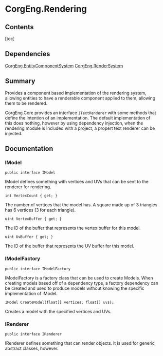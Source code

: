 # CorgEng.Rendering

## Contents

[toc]

## Dependencies

[CorgEng.EntityComponentSystem](https://hackmd.io/UBpdUuDuRXaOBRYwGO40Jw)
[CorgEng.RenderSystem](https://hackmd.io/aZsJGr7gSM2d6f01AmRcKA)

## Summary

Provides a component based implementation of the rendering system, allowing entities to have a renderable component applied to them, allowing them to be rendered.

CorgEng.Core provides an interface `ITextRenderer` with some methods that define the intention of an implementation. The default implementation of this does nothing, however by using dependency injection, when the rendering module is included with a project, a propert text renderer can be injected.

## Documentation

### IModel

```csharp=
public interface IModel
```

IModel defines something with vertices and UVs that can be sent to the renderer for rendering.

```csharp=
int VertexCount { get; }
```

The number of vertices that the model has. A square made up of 3 triangles has 6 vertices (3 for each triangle).

```csharp=
uint VertexBuffer { get; }
```

The ID of the buffer that represents the vertex buffer for this model.

```csharp=
uint UvBuffer { get; }
```

The ID of the buffer that represents the UV buffer for this model.

### IModelFactory

```csharp=
public interface IModelFactory
```

IModelFactory is a factory class that can be used to create Models. When creating models based off of a dependency type, a factory dependency can be created and used to produce models without knowing the specific implementation of IModel.

```csharp=
IModel CreateModel(float[] vertices, float[] uvs);
```

Creates a model with the specified vertices and UVs.

### IRenderer

```csharp=
public interface IRenderer
```

IRenderer defines something that can render objects. It is used for generic abstract classes, however.
